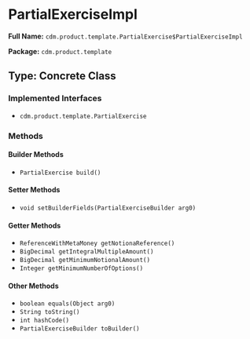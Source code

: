 # PartialExerciseImpl

**Full Name:** `cdm.product.template.PartialExercise$PartialExerciseImpl`

**Package:** `cdm.product.template`

## Type: Concrete Class

### Implemented Interfaces

- `cdm.product.template.PartialExercise`

### Methods

#### Builder Methods

- `PartialExercise build()`

#### Setter Methods

- `void setBuilderFields(PartialExerciseBuilder arg0)`

#### Getter Methods

- `ReferenceWithMetaMoney getNotionaReference()`
- `BigDecimal getIntegralMultipleAmount()`
- `BigDecimal getMinimumNotionalAmount()`
- `Integer getMinimumNumberOfOptions()`

#### Other Methods

- `boolean equals(Object arg0)`
- `String toString()`
- `int hashCode()`
- `PartialExerciseBuilder toBuilder()`

